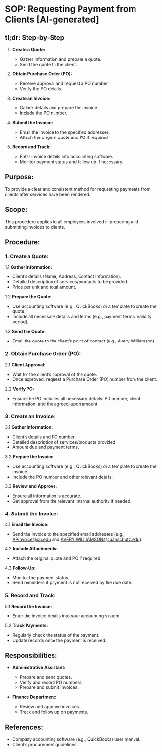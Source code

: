 # **SOP: Requesting Payment from Clients [AI-generated]**

## **tl;dr: Step-by-Step**

1. **Create a Quote:**
   - Gather information and prepare a quote.
   - Send the quote to the client.

2. **Obtain Purchase Order (PO):**
   - Receive approval and request a PO number.
   - Verify the PO details.

3. **Create an Invoice:**
   - Gather details and prepare the invoice.
   - Include the PO number.

4. **Submit the Invoice:**
   - Email the invoice to the specified addresses.
   - Attach the original quote and PO if required.

5. **Record and Track:**
   - Enter invoice details into accounting software.
   - Monitor payment status and follow up if necessary.

## **Purpose:**
To provide a clear and consistent method for requesting payments from clients after services have been rendered.

## **Scope:**
This procedure applies to all employees involved in preparing and submitting invoices to clients.

## **Procedure:**

### **1. Create a Quote:**

1.1 **Gather Information:**
   - Client’s details (Name, Address, Contact Information).
   - Detailed description of services/products to be provided.
   - Price per unit and total amount.

1.2 **Prepare the Quote:**
   - Use accounting software (e.g., QuickBooks) or a template to create the quote.
   - Include all necessary details and terms (e.g., payment terms, validity period).

1.3 **Send the Quote:**
   - Email the quote to the client’s point of contact (e.g., Avery Williamson).

### **2. Obtain Purchase Order (PO):**

2.1 **Client Approval:**
   - Wait for the client’s approval of the quote.
   - Once approved, request a Purchase Order (PO) number from the client.

2.2 **Verify PO:**
   - Ensure the PO includes all necessary details: PO number, client information, and the agreed-upon amount.

### **3. Create an Invoice:**

3.1 **Gather Information:**
   - Client’s details and PO number.
   - Detailed description of services/products provided.
   - Amount due and payment terms.

3.2 **Prepare the Invoice:**
   - Use accounting software (e.g., QuickBooks) or a template to create the invoice.
   - Include the PO number and other relevant details.

3.3 **Review and Approve:**
   - Ensure all information is accurate.
   - Get approval from the relevant internal authority if needed.

### **4. Submit the Invoice:**

4.1 **Email the Invoice:**
   - Send the invoice to the specified email addresses (e.g., APInvoice@cu.edu and AVERY.WILLIAMSON@cuanschutz.edu).

4.2 **Include Attachments:**
   - Attach the original quote and PO if required.

4.3 **Follow-Up:**
   - Monitor the payment status.
   - Send reminders if payment is not received by the due date.

### **5. Record and Track:**

5.1 **Record the Invoice:**
   - Enter the invoice details into your accounting system.

5.2 **Track Payments:**
   - Regularly check the status of the payment.
   - Update records once the payment is received.

## **Responsibilities:**

- **Administrative Assistant:**
  - Prepare and send quotes.
  - Verify and record PO numbers.
  - Prepare and submit invoices.

- **Finance Department:**
  - Review and approve invoices.
  - Track and follow up on payments.

## **References:**
- Company accounting software (e.g., QuickBooks) user manual.
- Client’s procurement guidelines.